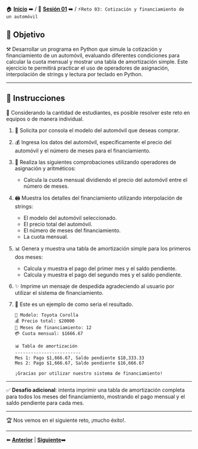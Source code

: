 🏠 [**Inicio**](../../Readme.md) ➡️ / 📖 [**Sesión 01**](../Readme.md) ➡️ / ⚡`Reto 03: Cotización y financiamiento de un automóvil`

## 🎯 Objetivo

⚒️ Desarrollar un programa en Python que simule la cotización y financiamiento de un automóvil, evaluando diferentes condiciones para calcular la cuota mensual y mostrar una tabla de amortización simple. Este ejercicio te permitirá practicar el uso de operadores de asignación, interpolación de strings y lectura por teclado en Python.

---

## 📝 Instrucciones

👥 Considerando la cantidad de estudiantes, es posible resolver este reto en equipos o de manera individual.

1. 🚗 Solicita por consola el modelo del automóvil que deseas comprar.
   
2. 💰 Ingresa los datos del automóvil, específicamente el precio del automóvil y el número de meses para el financiamiento.
   
3. 🧮 Realiza las siguientes comprobaciones utilizando operadores de asignación y aritméticos:
   - Calcula la cuota mensual dividiendo el precio del automóvil entre el número de meses.
   
4. 🖨️ Muestra los detalles del financiamiento utilizando interpolación de strings:
   - El modelo del automóvil seleccionado.
   - El precio total del automóvil.
   - El número de meses del financiamiento.
   - La cuota mensual.

5. 📊 Genera y muestra una tabla de amortización simple para los primeros dos meses:
   - Calcula y muestra el pago del primer mes y el saldo pendiente.
   - Calcula y muestra el pago del segundo mes y el saldo pendiente.

6. ✨ Imprime un mensaje de despedida agradeciendo al usuario por utilizar el sistema de financiamiento.

7. 🚀 Este es un ejemplo de como seria el resultado.

   ```plaintext
   🚗 Modelo: Toyota Corolla
   💰 Precio total: $20000
   📅 Meses de financiamiento: 12
   💳 Cuota mensual: $1666.67

   📊 Tabla de amortización
   -------------------------
   Mes 1: Pago $1,666.67, Saldo pendiente $18,333.33
   Mes 2: Pago $1,666.67, Saldo pendiente $16,666.67

   ¡Gracias por utilizar nuestro sistema de financiamiento!
   ```

---

✅ **Desafío adicional**: intenta imprimir una tabla de amortización completa para todos los meses del financiamiento, mostrando el pago mensual y el saldo pendiente para cada mes.

---

🏆 Nos vemos en el siguiente reto, ¡mucho éxito!.

---

⬅️ [**Anterior**](../Readme.md) | [**Siguiente**](../Ejemplo-03/Readme.md)➡️